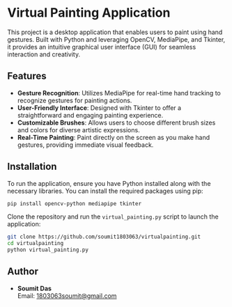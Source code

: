 # Virtual Painting Application

This project is a desktop application that enables users to paint using hand gestures. Built with Python and leveraging OpenCV, MediaPipe, and Tkinter, it provides an intuitive graphical user interface (GUI) for seamless interaction and creativity.

## Features

- **Gesture Recognition**: Utilizes MediaPipe for real-time hand tracking to recognize gestures for painting actions.
- **User-Friendly Interface**: Designed with Tkinter to offer a straightforward and engaging painting experience.
- **Customizable Brushes**: Allows users to choose different brush sizes and colors for diverse artistic expressions.
- **Real-Time Painting**: Paint directly on the screen as you make hand gestures, providing immediate visual feedback.

## Installation

To run the application, ensure you have Python installed along with the necessary libraries. You can install the required packages using pip:

```bash
pip install opencv-python mediapipe tkinter
```

Clone the repository and run the `virtual_painting.py` script to launch the application:

```bash
git clone https://github.com/soumit1803063/virtualpainting.git
cd virtualpainting
python virtual_painting.py
```

## Author

- **Soumit Das**  
  Email: [1803063soumit@gmail.com](mailto:1803063soumit@gmail.com)
